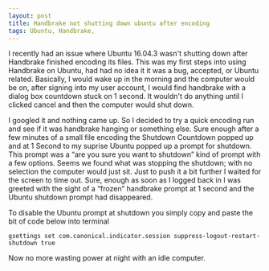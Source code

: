 ```yaml
---
layout: post
title: Handbrake not shutting down ubuntu after encoding
tags: Ubuntu, Handbrake, 
---
```


I recently had an issue where Ubuntu 16.04.3 wasn't shutting down after Handbrake finished encoding its files. This was my first steps into using Handbrake on Ubuntu, had had no idea it it was a bug, accepted, or Ubuntu related. Basically, I would wake up in the morning and the computer would be on, after signing into my user account, I would find handbrake with a dialog box countdown stuck on 1 second. It wouldn't do anything until I clicked cancel and then the computer would shut down.  

I googled it and nothing came up. So I decided to try a quick encoding run and see if it was handbrake hanging or something else. Sure enough after a few minutes of a small file encoding the Shutdown Countdown popped up and at 1 Second to my suprise Ubuntu popped up a prompt for shutdown. This prompt was a “are you sure you want to shutdown” kind of prompt with a few options. Seems we found what was stopping the shutdown; with no selection the computer would just sit. Just to push it a bit further I waited for the screen to time out. Sure, enough as soon as I logged back in I was greeted with the sight of a “frozen” handbrake prompt at 1 second and the Ubuntu shutdown prompt had disappeared. 

To disable the Ubuntu prompt at shutdown you simply copy and paste the bit of code below into terminal

`gsettings set com.canonical.indicator.session suppress-logout-restart-shutdown true`

Now no more wasting power at night with an idle computer.
